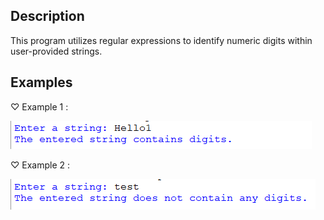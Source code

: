 ## Description
This program utilizes regular expressions to identify numeric digits within user-provided strings.
## Examples
♡ Example 1 :  

<img src="eg1.png">  

♡ Example 2 :  

<img src="eg2.png">
